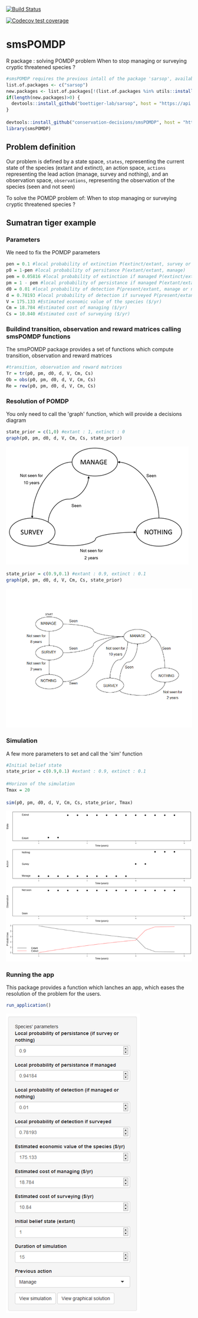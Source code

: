 [![Build Status](https://travis-ci.org/conservation-decisions/smsPOMDP.svg?branch=master)](https://travis-ci.org/conservation-decisions/smsPOMDP) 

[![Codecov test coverage](https://codecov.io/gh/conservation-decisions/smsPOMDP/branch/master/graph/badge.svg)](https://codecov.io/gh/conservation-decisions/smsPOMDP?branch=master)


# smsPOMDP
R package : solving POMDP problem When to stop managing or surveying cryptic threatened species ?

``` r
#smsPOMDP requires the previous intall of the package 'sarsop', available on github
list.of.packages <- c("sarsop")
new.packages <- list.of.packages[!(list.of.packages %in% utils::installed.packages()[,"Package"])]
if(length(new.packages)>0) {
  devtools::install_github("boettiger-lab/sarsop", host = "https://api.github.com")
}

devtools::install_github("conservation-decisions/smsPOMDP", host = "https://api.github.com")
library(smsPOMDP)
```

## Problem definition

Our problem is defined by a state space, `states`, representing the 
current state of the species (extant and extinct), an action space, `actions`
representing the lead action (manage, survey and nothing), and an observation 
space, `observations`, representing the observation of the species (seen and not seen)

To solve the POMDP problem of: When to stop managing or surveying cryptic threatened species ?

## Sumatran tiger example
### Parameters
We need to fix the POMDP parameters
``` r
pen = 0.1 #local probability of extinction P(extinct/extant, survey or nothing)
p0 = 1-pen #local probability of persitance P(extant/extant, manage)
pem = 0.05816 #local probability of extinction if managed P(extinct/extant, manage)
pm = 1 - pem #local probability of persistance if managed P(extant/extant, manage)
d0 = 0.01 #local probability of detection P(present/extant, manage or nothing)
d = 0.78193 #local probability of detection if surveyed P(present/extant, survey)
V = 175.133 #Estimated economic value of the species ($/yr)
Cm = 18.784 #Estimated cost of managing ($/yr)
Cs = 10.840 #Estimated cost of surveying ($/yr)
```
### Buildind transition, observation and reward matrices calling smsPOMDP functions
The smsPOMDP package provides a set of functions which compute transition, observation and reward matrices
``` r
#transition, observation and reward matrices
Tr = tr(p0, pm, d0, d, V, Cm, Cs)
Ob = obs(p0, pm, d0, d, V, Cm, Cs)
Re = rew(p0, pm, d0, d, V, Cm, Cs)
```
### Resolution of POMDP
You only need to call the 'graph' function, which will provide a decisions diagram
``` r
state_prior = c(1,0) #extant : 1, extinct : 0
graph(p0, pm, d0, d, V, Cm, Cs, state_prior)
```
![](README-decision-graph.png)<!-- -->

``` r
state_prior = c(0.9,0.1) #extant : 0.9, extinct : 0.1
graph(p0, pm, d0, d, V, Cm, Cs, state_prior)
```
![](README-decision-graph2.png)<!-- -->
### Simulation
A few more parameters to set and call the 'sim' function
``` r
#Initial belief state
state_prior = c(0.9,0.1) #extant : 0.9, extinct : 0.1

#Horizon of the simulation
Tmax = 20

sim(p0, pm, d0, d, V, Cm, Cs, state_prior, Tmax)
```
![](README-simulation.png)<!-- -->
### Running the app
This package provides a function which lanches an app, which eases the resolution of the problem for the users.
``` r
run_application()
```
![](README-interface.png)<!-- -->

